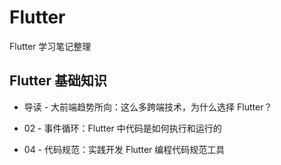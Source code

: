# Flutter
Flutter 学习笔记整理

## Flutter 基础知识

- 导读 - 大前端趋势所向：这么多跨端技术，为什么选择 Flutter？

- 02 - 事件循环：Flutter 中代码是如何执行和运行的

- 04 - 代码规范：实践开发 Flutter 编程代码规范工具